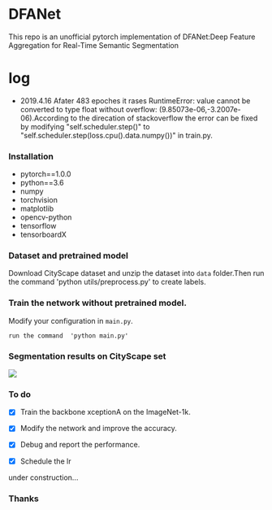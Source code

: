 # DFANet
This repo is an unofficial pytorch implementation of DFANet:Deep Feature Aggregation for Real-Time Semantic Segmentation
# log
* 2019.4.16  Afater 483 epoches it rases RuntimeError: value cannot be converted to type float without overflow: (9.85073e-06,-3.2007e-06).According to the direcation of stackoverflow the error can be fixed by modifying "self.scheduler.step()" to "self.scheduler.step(loss.cpu().data.numpy())" in train.py.

### Installation

* pytorch==1.0.0
* python==3.6
* numpy
* torchvision
* matplotlib
* opencv-python
* tensorflow
* tensorboardX

### Dataset and pretrained model

Download CityScape dataset and unzip the dataset into `data` folder.Then run the command 'python utils/preprocess.py' to create labels.

### Train the network without pretrained model.
Modify your configuration in `main.py`.

```
run the command  'python main.py'
```

### Segmentation results on CityScape set

![](/image/image.png)

### To do

- [x] Train the backbone xceptionA on the ImageNet-1k.

- [x] Modify the network and improve the accuracy.

- [x] Debug and report the performance.

- [x] Schedule the lr

under construction...

### Thanks

